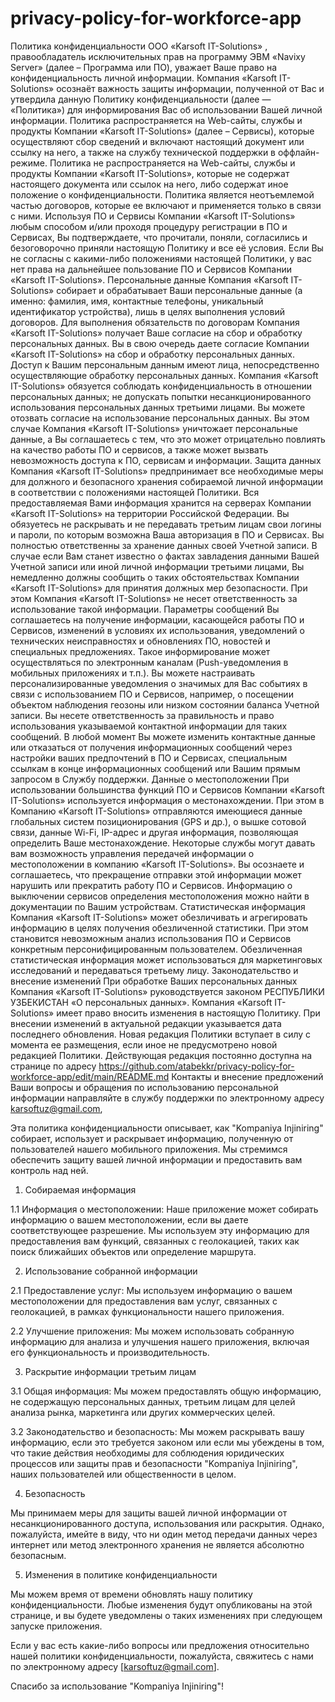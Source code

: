 # privacy-policy-for-workforce-app
Политика конфиденциальности
ООО «Karsoft IT-Solutions» , правообладатель исключительных прав на программу ЭВМ «Navixy 
Server» (далее – Программа или ПО), уважает Ваше право на конфиденциальность личной 
информации. Компания «Karsoft IT-Solutions» осознаёт важность защиты информации, 
полученной от Вас и утвердила данную Политику конфиденциальности (далее — «Политика») 
для информирования Вас об использовании Вашей личной информации.
Политика распространяется на Web-сайты, службы и продукты Компании «Karsoft IT-Solutions» 
(далее – Сервисы), которые осуществляют сбор сведений и включают настоящий документ или 
ссылку на него, а также на службу технической поддержки в оффлайн-режиме. Политика не 
распространяется на Web-сайты, службы и продукты Компании «Karsoft IT-Solutions», которые 
не содержат настоящего документа или ссылок на него, либо содержат иное положение о 
конфиденциальности. Политика является неотъемлемой частью договоров, которые ее 
включают и применяется только в связи с ними.
Используя ПО и Сервисы Компании «Karsoft IT-Solutions» любым способом и/или проходя 
процедуру регистрации в ПО и Сервисах, Вы подтверждаете, что прочитали, поняли, 
согласились и безоговорочно приняли настоящую Политику и все её условия. Если Вы не 
согласны с какими-либо положениями настоящей Политики, у вас нет права на дальнейшее 
пользование ПО и Сервисов Компании «Karsoft IT-Solutions».
Персональные данные
Компания «Karsoft IT-Solutions» собирает и обрабатывает Ваши персональные данные (а 
именно: фамилия, имя, контактные телефоны, уникальный идентификатор устройства), лишь в 
целях выполнения условий договоров.
Для выполнения обязательств по договорам Компания «Karsoft IT-Solutions» получает Ваше 
согласие на сбор и обработку персональных данных. Вы в свою очередь даете согласие 
Компании «Karsoft IT-Solutions» на сбор и обработку персональных данных.
Доступ к Вашим персональным данным имеют лица, непосредственно осуществляющие 
обработку персональных данных. Компания «Karsoft IT-Solutions» обязуется соблюдать 
конфиденциальность в отношении персональных данных; не допускать попытки 
несанкционированного использования персональных данных третьими лицами.
Вы можете отозвать согласие на использование персональных данных. Вы этом случае 
Компания «Karsoft IT-Solutions» уничтожает персональные данные, а Вы соглашаетесь с тем, 
что это может отрицательно повлиять на качество работы ПО и сервисов, а также может 
вызвать невозможность доступа к ПО, сервисам и информации.
Защита данных
Компания «Karsoft IT-Solutions» предпринимает все необходимые меры для должного и 
безопасного хранения собираемой личной информации в соответствии с положениями 
настоящей Политики. Вся предоставляемая Вами информация хранится на серверах Компании 
«Karsoft IT-Solutions» на территории Российской Федерации.
Вы обязуетесь не раскрывать и не передавать третьим лицам свои логины и пароли, по 
которым возможна Ваша авторизация в ПО и Сервисах. Вы полностью ответственны за 
хранение данных своей Учетной записи.
В случае если Вам станет известно о фактах завладения данными Вашей Учетной записи или 
иной личной информации третьими лицами, Вы немедленно должны сообщить о таких 
обстоятельствах Компании «Karsoft IT-Solutions» для принятия должных мер безопасности. При 
этом Компания «Karsoft IT-Solutions» не несет ответственность за использование такой 
информации.
Параметры сообщений
Вы соглашаетесь на получение информации, касающейся работы ПО и Сервисов, изменений 
в условиях их использования, уведомлений о технических неисправностях и обновлениях ПО, 
новостей и специальных предложениях. Такое информирование может осуществляться по 
электронным каналам (Push-уведомления в мобильных приложениях и т.п.).
Вы можете настраивать персонализированные уведомления о значимых для Вас событиях в 
связи с использованием ПО и Сервисов, например, о посещении объектом наблюдения 
геозоны или низком состоянии баланса Учетной записи. Вы несете ответственность за 
правильность и право использования указываемой контактной информации для таких 
сообщений.
В любой момент Вы можете изменить контактные данные или отказаться от получения 
информационных сообщений через настройки ваших предпочтений в ПО и Сервисах, 
специальным ссылкам в конце информационных сообщений или Вашим прямым запросом в 
Службу поддержки.
Данные о местоположении
При использовании большинства функций ПО и Сервисов Компании «Karsoft IT-Solutions»
используется информация о местонахождении. При этом в Компанию «Karsoft IT-Solutions»
отправляются имеющиеся данные глобальных систем позиционирования (GPS и др.), о вышке 
сотовой связи, данные Wi-Fi, IP-адрес и другая информация, позволяющая определить Ваше 
местонахождение.
Некоторые службы могут давать вам возможность управления передачей информации о 
местоположении в компанию «Karsoft IT-Solutions». Вы осознаете и соглашаетесь, что 
прекращение отправки этой информации может нарушить или прекратить работу ПО и 
Сервисов. Информацию о выключении сервисов определения местоположения можно найти в 
документации по Вашим устройствам.
Статистическая информация
Компания «Karsoft IT-Solutions» может обезличивать и агрегировать информацию в целях 
получения обезличенной статистики. При этом становится невозможным анализ использования 
ПО и Сервисов конкретным персонифицированным пользователем. Обезличенная 
статистическая информация может использоваться для маркетинговых исследований и 
передаваться третьему лицу.
Законодательство и внесение изменений
При обработке Ваших персональных данных Компания «Karsoft IT-Solutions» руководствуется
законом РЕСПУБЛИКИ УЗБЕКИСТАН «О персональных данных».
Компания «Karsoft IT-Solutions» имеет право вносить изменения в настоящую Политику. При 
внесении изменений в актуальной редакции указывается дата последнего обновления. Новая 
редакция Политики вступает в силу с момента ее размещения, если иное не предусмотрено 
новой редакцией Политики. Действующая редакция постоянно доступна на странице по 
адресу https://github.com/atabekkr/privacy-policy-for-workforce-app/edit/main/README.md
Контакты и внесение предложений
Ваши вопросы и обращения по использованию персональной информации направляйте в 
службу поддержки по электронному адресу karsoftuz@gmail.com,

Эта политика конфиденциальности описывает, как "Kompaniya Injiniring" собирает, использует и раскрывает информацию, полученную от пользователей нашего мобильного приложения. Мы стремимся обеспечить защиту вашей личной информации и предоставить вам контроль над ней.

1. Собираемая информация

1.1 Информация о местоположении: Наше приложение может собирать информацию о вашем местоположении, если вы даете соответствующее разрешение. Мы используем эту информацию для предоставления вам функций, связанных с геолокацией, таких как поиск ближайших объектов или определение маршрута.

2. Использование собранной информации

2.1 Предоставление услуг: Мы используем информацию о вашем местоположении для предоставления вам услуг, связанных с геолокацией, в рамках функциональности нашего приложения.

2.2 Улучшение приложения: Мы можем использовать собранную информацию для анализа и улучшения нашего приложения, включая его функциональность и производительность.

3. Раскрытие информации третьим лицам

3.1 Общая информация: Мы можем предоставлять общую информацию, не содержащую персональных данных, третьим лицам для целей анализа рынка, маркетинга или других коммерческих целей.

3.2 Законодательство и безопасность: Мы можем раскрывать вашу информацию, если это требуется законом или если мы убеждены в том, что такие действия необходимы для соблюдения юридических процессов или защиты прав и безопасности "Kompaniya Injiniring", наших пользователей или общественности в целом.

4. Безопасность

Мы принимаем меры для защиты вашей личной информации от несанкционированного доступа, использования или раскрытия. Однако, пожалуйста, имейте в виду, что ни один метод передачи данных через интернет или метод электронного хранения не является абсолютно безопасным.

5. Изменения в политике конфиденциальности

Мы можем время от времени обновлять нашу политику конфиденциальности. Любые изменения будут опубликованы на этой странице, и вы будете уведомлены о таких изменениях при следующем запуске приложения.

Если у вас есть какие-либо вопросы или предложения относительно нашей политики конфиденциальности, пожалуйста, свяжитесь с нами по электронному адресу [karsoftuz@gmail.com].

Спасибо за использование "Kompaniya Injiniring"!
